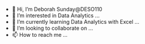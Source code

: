 - 👋 Hi, I’m Deborah Sunday@DESO110
- 👀 I’m interested in Data Analytics ...
- 🌱 I’m currently learning Data Analytics with Excel ...
- 💞️ I’m looking to collaborate on ...
- 📫 How to reach me ...

<!---
DESO110/DESO110 is a ✨ special ✨ repository because its `README.md` (this file) appears on your GitHub profile.
You can click the Preview link to take a look at your changes.
--->

